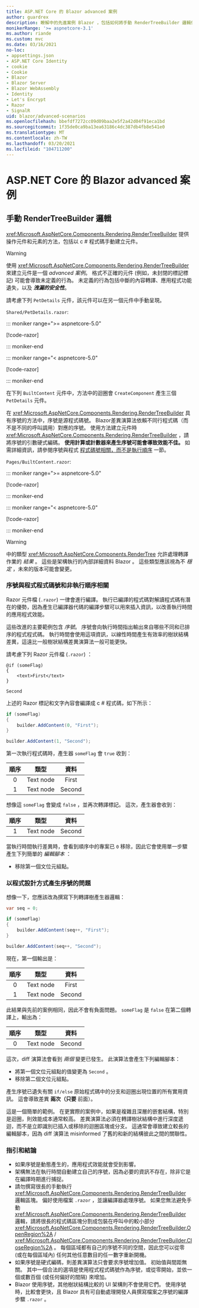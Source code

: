 ```yaml
---
title: ASP.NET Core 的 Blazor advanced 案例
author: guardrex
description: 瞭解中的先進案例 Blazor ，包括如何將手動 RenderTreeBuilder 邏輯併入應用程式。
monikerRange: '>= aspnetcore-3.1'
ms.author: riande
ms.custom: mvc
ms.date: 03/16/2021
no-loc:
- appsettings.json
- ASP.NET Core Identity
- cookie
- Cookie
- Blazor
- Blazor Server
- Blazor WebAssembly
- Identity
- Let's Encrypt
- Razor
- SignalR
uid: blazor/advanced-scenarios
ms.openlocfilehash: bbefdf7272cc09d09baa2e5f2a42d04f91eca1bd
ms.sourcegitcommit: 1f35de0ca9ba13ea63186c4dc387db4fb8e541e0
ms.translationtype: MT
ms.contentlocale: zh-TW
ms.lasthandoff: 03/20/2021
ms.locfileid: "104711200"
---
```

# <a name="aspnet-core-blazor-advanced-scenarios"></a>ASP.NET Core 的 Blazor advanced 案例

## <a name="manual-rendertreebuilder-logic"></a>手動 RenderTreeBuilder 邏輯

<xref:Microsoft.AspNetCore.Components.Rendering.RenderTreeBuilder> 提供操作元件和元素的方法，包括以 c # 程式碼手動建立元件。

> [!WARNING]
> 使用 <xref:Microsoft.AspNetCore.Components.Rendering.RenderTreeBuilder> 來建立元件是一個 *advanced 案例*。 格式不正確的元件 (例如，未封閉的標記標記) 可能會導致未定義的行為。 未定義的行為包括中斷的內容轉譯、應用程式功能遺失，以及 **_洩漏的安全性_**。

請考慮下列 `PetDetails` 元件，該元件可以在另一個元件中手動呈現。

`Shared/PetDetails.razor`:

::: moniker range=">= aspnetcore-5.0"

[!code-razor[](~/blazor/common/samples/5.x/BlazorSample_WebAssembly/Shared/advanced-scenarios/PetDetails.razor)]

::: moniker-end

::: moniker range="< aspnetcore-5.0"

[!code-razor[](~/blazor/common/samples/3.x/BlazorSample_WebAssembly/Shared/advanced-scenarios/PetDetails.razor)]

::: moniker-end

在下列 `BuiltContent` 元件中，方法中的迴圈會 `CreateComponent` 產生三個 `PetDetails` 元件。

在 <xref:Microsoft.AspNetCore.Components.Rendering.RenderTreeBuilder> 具有序號的方法中，序號是源程式碼號。 Blazor差異演算法依賴不同行程式碼（而不是不同的呼叫調用）對應的序號。 使用方法建立元件時 <xref:Microsoft.AspNetCore.Components.Rendering.RenderTreeBuilder> ，請將序號的引數硬式編碼。 **使用計算或計數器來產生序號可能會導致效能不佳。** 如需詳細資訊，請參閱序號與程式 [程式碼號相關，而不是執行順序](#sequence-numbers-relate-to-code-line-numbers-and-not-execution-order) 一節。

`Pages/BuiltContent.razor`:

::: moniker range=">= aspnetcore-5.0"

[!code-razor[](~/blazor/common/samples/5.x/BlazorSample_WebAssembly/Pages/advanced-scenarios/BuiltContent.razor?highlight=6,16-24,28)]

::: moniker-end

::: moniker range="< aspnetcore-5.0"

[!code-razor[](~/blazor/common/samples/3.x/BlazorSample_WebAssembly/Pages/advanced-scenarios/BuiltContent.razor?highlight=6,16-24,28)]

::: moniker-end

> [!WARNING]
> 中的類型 <xref:Microsoft.AspNetCore.Components.RenderTree> 允許處理轉譯作業的 *結果* 。 這些是架構執行的內部詳細資料 Blazor 。 這些類型應該視為不 *穩定* ，未來的版本可能會變更。

### <a name="sequence-numbers-relate-to-code-line-numbers-and-not-execution-order"></a>序號與程式程式碼號和非執行順序相關

Razor 元件檔 (`.razor`) 一律會進行編譯。 執行已編譯的程式碼對解讀程式碼有潛在的優勢，因為產生已編譯器代碼的編譯步驟可以用來插入資訊，以改善執行時間的應用程式效能。

這些改進的主要範例包含 *序號*。 序號會向執行時間指出輸出來自哪些不同和已排序的程式程式碼。 執行時間會使用這項資訊，以線性時間產生有效率的樹狀結構差異，這遠比一般樹狀結構差異演算法一般可能更快。

請考慮下列 Razor 元件檔 (`.razor`) ：

```razor
@if (someFlag)
{
    <text>First</text>
}

Second
```

上述的 Razor 標記和文字內容會編譯成 c # 程式碼，如下所示：

```csharp
if (someFlag)
{
    builder.AddContent(0, "First");
}

builder.AddContent(1, "Second");
```

第一次執行程式碼時，產生器 `someFlag` 會 `true` 收到：

| 順序 | 類型      | 資料   |
| :------: | --------- | :----: |
| 0        | Text node | First  |
| 1        | Text node | Second |

想像這 `someFlag` 會變成 `false` ，並再次轉譯標記。 這次，產生器會收到：

| 順序 | 類型       | 資料   |
| :------: | ---------- | :----: |
| 1        | Text node  | Second |

當執行時間執行差異時，會看到順序中的專案已 `0` 移除，因此它會使用單一步驟產生下列簡單的 *編輯腳本* ：

* 移除第一個文位元組點。

### <a name="the-problem-with-generating-sequence-numbers-programmatically"></a>以程式設計方式產生序號的問題

想像一下，您應該改為撰寫下列轉譯樹產生器邏輯：

```csharp
var seq = 0;

if (someFlag)
{
    builder.AddContent(seq++, "First");
}

builder.AddContent(seq++, "Second");
```

現在，第一個輸出是：

| 順序 | 類型      | 資料   |
| :------: | --------- | :----: |
| 0        | Text node | First  |
| 1        | Text node | Second |

此結果與先前的案例相同，因此不會有負面問題。 `someFlag` 是 `false` 在第二個轉譯上，輸出為：

| 順序 | 類型      | 資料   |
| :------: | --------- | ------ |
| 0        | Text node | Second |

這次，diff 演算法會看到 *兩個* 變更已發生。 此演算法會產生下列編輯腳本：

* 將第一個文位元組點的值變更為 `Second` 。
* 移除第二個文位元組點。

產生序號已遺失有關 `if/else` 原始程式碼中的分支和迴圈出現位置的所有實用資訊。 這會導致差異 **兩次（只要** 前面）。

這是一個簡單的範例。 在更實際的案例中，如果是複雜且深層的嵌套結構，特別是迴圈，則效能成本通常較高。 差異演算法必須在轉譯樹狀結構中進行深度遞迴，而不是立即識別已插入或移除的迴圈區塊或分支。 這通常會導致建立較長的編輯腳本，因為 diff 演算法 misinformed 了舊的和新的結構彼此之間的關聯性。

### <a name="guidance-and-conclusions"></a>指引和結論

* 如果序號是動態產生的，應用程式效能就會受到影響。
* 架構無法在執行時間自動建立自己的序號，因為必要的資訊不存在，除非它是在編譯時期進行捕捉。
* 請勿撰寫很長的手動執行 <xref:Microsoft.AspNetCore.Components.Rendering.RenderTreeBuilder> 邏輯區塊。 偏好使用檔案 `.razor` ，並讓編譯器處理序號。 如果您無法避免手動 <xref:Microsoft.AspNetCore.Components.Rendering.RenderTreeBuilder> 邏輯，請將很長的程式碼區塊分割成包裝在呼叫中的較小部分 <xref:Microsoft.AspNetCore.Components.Rendering.RenderTreeBuilder.OpenRegion%2A> / <xref:Microsoft.AspNetCore.Components.Rendering.RenderTreeBuilder.CloseRegion%2A> 。 每個區域都有自己的序號不同的空間，因此您可以從零 (或在每個區域內) 任何其他任意數目的任一數字重新開機。
* 如果序號是硬式編碼，則差異演算法只會要求序號增加值。 初始值與間距無關。 其中一個合法的選項是使用程式程式碼號作為序號，或從零開始，並依一個或數百個 (或任何偏好的間隔) 來增加。
* Blazor 使用序號，其他樹狀結構比較的 UI 架構則不會使用它們。 使用序號時，比較會更快，且 Blazor 具有可自動處理開發人員撰寫檔案之序號的編譯步驟 `.razor` 。
